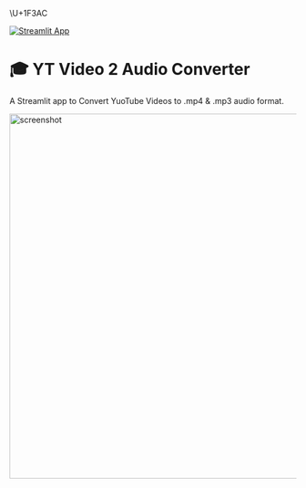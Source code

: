 \U+1F3AC

[![Streamlit App](https://static.streamlit.io/badges/streamlit_badge_black_white.svg)](https://share.streamlit.io/streamlit/example-app-pdf-report/main)

# 🎓 YT Video 2 Audio Converter

A Streamlit app to Convert YuoTube Videos to .mp4 & .mp3 audio format.

<img width="640" alt="screenshot" src="https://github.com/peskyji/YT_Video2Audio/blob/6d055ad7e9c3bf3fde3810b01616749aaecc5186/screenshots/app_screenshot.jpg">
